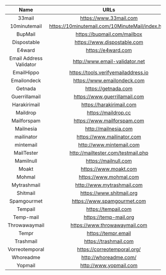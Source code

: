 | Name | URLs | 
|:---:|:---:|
| 33mail | https://www.33mail.com |
| 10minutemail | https://10minutemail.com/10MinuteMail/index.html |
| BupMail | https://bupmail.com/mailbox |
| Dispostable | https://www.dispostable.com |
| E4ward | https://e4ward.com |
| Email Address Validator | http://www.email-validator.net |
| EmailHippo | https://tools.verifyemailaddress.io |
| Emailondeck | https://www.emailondeck.com |
| Getnada | https://getnada.com |
| Guerrillamail | https://www.guerrillamail.com |
| Harakirimail | https://harakirimail.com |
| Maildrop | https://maildrop.cc |
| Mailforspam | https://www.mailforspam.com |
| Mailnesia | http://mailnesia.com |
| mailinator | https://www.mailinator.com |
| mintemail | http://www.mintemail.com |
| MailTester | http://mailtester.com/testmail.php |
| Mamilnull | https://mailnull.com |
| Moakt | https://www.moakt.com |
| Mohmal | https://www.mohmal.com |
| Mytrashmail | http://www.mytrashmail.com |
| Shitmail | https://www.shitmail.org |
| Spamgourmet | https://www.spamgourmet.com |
| Tempail | https://tempail.com |
| Temp-mail | https://temp-mail.org |
| Throwawaymail | https://www.throwawaymail.com |
| Tempr | https://tempr.email |
| Trashmail | https://trashmail.com |
| Vorreotemporal | https://correotemporal.org/ |
| Whoreadme | http://whoreadme.com/ |
| Yopmail | http://www.yopmail.com |
